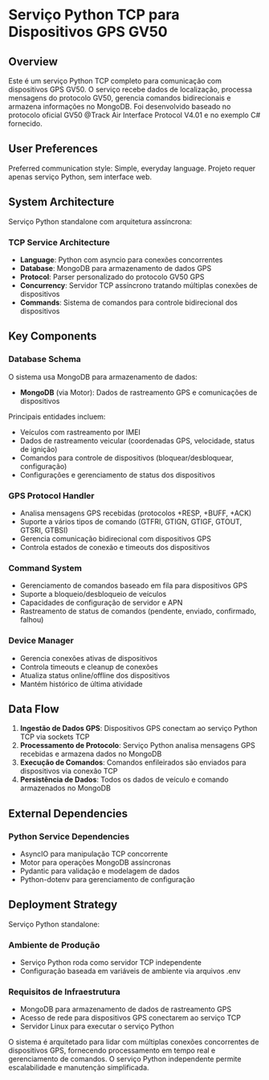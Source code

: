 # Serviço Python TCP para Dispositivos GPS GV50

## Overview

Este é um serviço Python TCP completo para comunicação com dispositivos GPS GV50. O serviço recebe dados de localização, processa mensagens do protocolo GV50, gerencia comandos bidirecionais e armazena informações no MongoDB. Foi desenvolvido baseado no protocolo oficial GV50 @Track Air Interface Protocol V4.01 e no exemplo C# fornecido.

## User Preferences

Preferred communication style: Simple, everyday language.
Projeto requer apenas serviço Python, sem interface web.

## System Architecture

Serviço Python standalone com arquitetura assíncrona:

### TCP Service Architecture
- **Language**: Python com asyncio para conexões concorrentes
- **Database**: MongoDB para armazenamento de dados GPS
- **Protocol**: Parser personalizado do protocolo GV50 GPS
- **Concurrency**: Servidor TCP assíncrono tratando múltiplas conexões de dispositivos
- **Commands**: Sistema de comandos para controle bidirecional dos dispositivos

## Key Components

### Database Schema
O sistema usa MongoDB para armazenamento de dados:
- **MongoDB** (via Motor): Dados de rastreamento GPS e comunicações de dispositivos

Principais entidades incluem:
- Veículos com rastreamento por IMEI
- Dados de rastreamento veicular (coordenadas GPS, velocidade, status de ignição)
- Comandos para controle de dispositivos (bloquear/desbloquear, configuração)
- Configurações e gerenciamento de status dos dispositivos

### GPS Protocol Handler
- Analisa mensagens GPS recebidas (protocolos +RESP, +BUFF, +ACK)
- Suporte a vários tipos de comando (GTFRI, GTIGN, GTIGF, GTOUT, GTSRI, GTBSI)
- Gerencia comunicação bidirecional com dispositivos GPS
- Controla estados de conexão e timeouts dos dispositivos

### Command System
- Gerenciamento de comandos baseado em fila para dispositivos GPS
- Suporte a bloqueio/desbloqueio de veículos
- Capacidades de configuração de servidor e APN
- Rastreamento de status de comandos (pendente, enviado, confirmado, falhou)

### Device Manager
- Gerencia conexões ativas de dispositivos
- Controla timeouts e cleanup de conexões
- Atualiza status online/offline dos dispositivos
- Mantém histórico de última atividade

## Data Flow

1. **Ingestão de Dados GPS**: Dispositivos GPS conectam ao serviço Python TCP via sockets TCP
2. **Processamento de Protocolo**: Serviço Python analisa mensagens GPS recebidas e armazena dados no MongoDB
3. **Execução de Comandos**: Comandos enfileirados são enviados para dispositivos via conexão TCP
4. **Persistência de Dados**: Todos os dados de veículo e comando armazenados no MongoDB

## External Dependencies

### Python Service Dependencies
- AsyncIO para manipulação TCP concorrente
- Motor para operações MongoDB assíncronas
- Pydantic para validação e modelagem de dados
- Python-dotenv para gerenciamento de configuração

## Deployment Strategy

Serviço Python standalone:

### Ambiente de Produção
- Serviço Python roda como servidor TCP independente
- Configuração baseada em variáveis de ambiente via arquivos .env

### Requisitos de Infraestrutura
- MongoDB para armazenamento de dados de rastreamento GPS
- Acesso de rede para dispositivos GPS conectarem ao serviço TCP
- Servidor Linux para executar o serviço Python

O sistema é arquitetado para lidar com múltiplas conexões concorrentes de dispositivos GPS, fornecendo processamento em tempo real e gerenciamento de comandos. O serviço Python independente permite escalabilidade e manutenção simplificada.